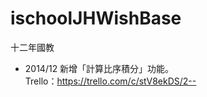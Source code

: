 ischoolJHWishBase
=================

十二年國教  
  
* 2014/12 新增「計算比序積分」功能。  
Trello：https://trello.com/c/stV8ekDS/2--
